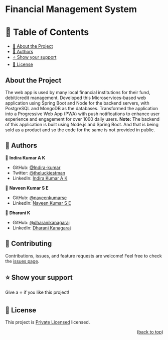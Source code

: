 # Financial Management System

<a name="readme-top"></a>
# 📗 Table of Contents

- [📖 About the Project](#about-project)
- [👥 Authors](#authors)
- [⭐️ Show your support](#support)
- [📝 License](#license)

## About the Project <a name="about-project"></a>
The web app is used by many local financial institutions for their fund, debit/credit management. Developed this Microservices-based web application using Spring Boot and Node for the backend servers, with PostgreSQL and MongoDB as the databases. Transformed the application into a Progressive Web App (PWA) with push notifications to enhance user experience and engagement for over 1000 daily users.
**Note:** The backend of this application is built using Node.js and Spring Boot. And that is being sold as a product and so the code for the same is not provided in public.

## 👥 Authors <a name="authors"></a>

👤 **Indira Kumar A K**

- GitHub: [@Indira-kumar](https://github.com/Indira-kumar)
- Twitter: [@theluckiestman](https://twitter.com/theluckiestman)
- LinkedIn: [Indira Kumar A K](https://www.linkedin.com/in/indira-kumar-a-k-b612381bb/)

👤 **Naveen Kumar S E**

- GitHub: [@naveenkumarse](https://github.com/naveenkumarse/)
- LinkedIn: [Naveen Kumar S E](https://www.linkedin.com/in/naveenkumarse/)

👤 **Dharani K**

- GitHub: [@dharanikanagaraj](https://github.com/dharanikanagaraj)
- LinkedIn: [Dharani Kanagaraj](https://www.linkedin.com/in/dharani-kanagaraj-0a42aa232/)

## 🤝 Contributing <a name="contributing"></a>

Contributions, issues, and feature requests are welcome!
Feel free to check the [issues page]().

<!-- SUPPORT -->

## ⭐️ Show your support <a name="support"></a>

Give a ⭐️ if you like this project!

<!-- LICENSE -->

## 📝 License <a name="license"></a>

This project is [Private Licensed](./LICENSE) licensed.

<p align="right">(<a href="#readme-top">back to top</a>)</p>

